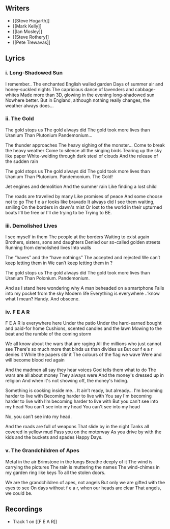 ## Writers

- [[Steve Hogarth]]
- [[Mark Kelly]]
- [[Ian Mosley]]
- [[Steve Rothery]]
- [[Pete Trewavas]]

## Lyrics

### i. Long-Shadowed Sun

I remember..
The enchanted English walled garden
Days of summer air and honey-suckled nights
The capricious dance of lavenders and cabbage-whites
Made more than 3D, glowing in the evening long-shadowed sun
Nowhere better. But in England, although nothing really changes, the weather always does…

### ii. The Gold

The gold stops us
The gold always did
The gold took more lives than Uranium
Than Plutonium
Pandemonium…

The thunder approaches
The heavy sighing of the monster…
Come to break the heavy weather
Come to silence all the singing birds
Tearing up the sky like paper
White-welding through dark steel of clouds
And the release of the sudden rain

The gold stops us
The gold always did
The gold took more lives than Uranium
Than Plutonium. Pandemonium.
The Gold!

Jet engines and demolition
And the summer rain
Like finding a lost child

The roads are travelled by many
Like promises of peace
And some choose not to go
The f e a r looks like bravado
It always did
I see them waiting, smiling
On the borders in dawn's mist
Or lost to the world in their upturned boats
I'll be free or I'll die trying to be
Trying to BE.

### iii. Demolished Lives

I see myself in them
The people at the borders
Waiting to exist again
Brothers, sisters, sons and daughters
Denied our so-called golden streets
Running from demolished lives
Into walls

The “haves” and the “have nothings”
The accepted and rejected
We can’t keep letting them in
We can’t keep letting them in ?

The gold stops us
The gold always did
The gold took more lives than Uranium
Than Polonium. Pandemonium.

And as I stand here wondering why
A man beheaded on a smartphone
Falls into my pocket from the sky
Modern life
Everything is everywhere ..’know what I mean?
Handy.
And obscene.

### iv. F E A R

F E A R is everywhere here
Under the patio
Under the hard-earned bought and paid-for home
Cushions, scented candles and the lawn
Mowing to the beat and the rumble of the coming storm

We all know about the wars that are raging
All the millions who just cannot see
There's so much more that binds us than divides us
But our f e a r denies it
While the papers stir it
The colours of the flag we wave
Were and will become blood red again

And the madmen all say they hear voices
God tells them what to do
The wars are all about money
They always were
And the money's dressed up in religion
And when it's not showing off, the money's hiding.

Something is cooking inside me...
It ain’t ready, but already…
I'm becoming harder to live with
Becoming harder to live with
You say I'm becoming harder to live with
I’m becoming harder to live with
But you can't see into my head
You can't see into my head
You can't see into my head

No, you can’t see into my head.

And the roads are full of weapons
That slide by in the night
Tanks all covered in yellow mud
Pass you on the motorway
As you drive by with the kids and the buckets and spades
Happy Days.

### v. The Grandchildren of Apes

Metal in the air
Brimstone in the lungs
Breathe deeply of it
The wind is carrying the pictures
The rain is muttering the names
The wind-chimes in my garden ring like keys
To all the stolen doors.

We are the grandchildren of apes, not angels
But only we are gifted with the eyes to see
On days without f e a r, when our heads are clear
That angels, we could be.

## Recordings

<!--query:recordings-->
- Track 1 on [[F E A R]]
<!--/query-->
